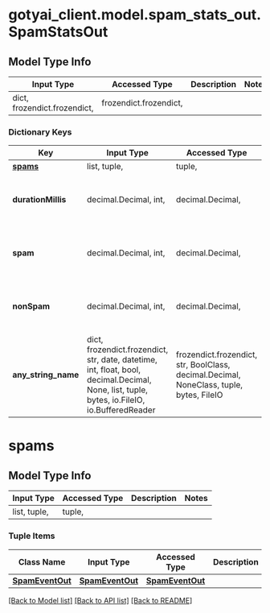 # gotyai_client.model.spam_stats_out.SpamStatsOut

## Model Type Info
Input Type | Accessed Type | Description | Notes
------------ | ------------- | ------------- | -------------
dict, frozendict.frozendict,  | frozendict.frozendict,  |  | 

### Dictionary Keys
Key | Input Type | Accessed Type | Description | Notes
------------ | ------------- | ------------- | ------------- | -------------
**[spams](#spams)** | list, tuple,  | tuple,  |  | [optional] 
**durationMillis** | decimal.Decimal, int,  | decimal.Decimal,  |  | [optional] value must be a 64 bit integer
**spam** | decimal.Decimal, int,  | decimal.Decimal,  |  | [optional] value must be a 32 bit integer
**nonSpam** | decimal.Decimal, int,  | decimal.Decimal,  |  | [optional] value must be a 32 bit integer
**any_string_name** | dict, frozendict.frozendict, str, date, datetime, int, float, bool, decimal.Decimal, None, list, tuple, bytes, io.FileIO, io.BufferedReader | frozendict.frozendict, str, BoolClass, decimal.Decimal, NoneClass, tuple, bytes, FileIO | any string name can be used but the value must be the correct type | [optional]

# spams

## Model Type Info
Input Type | Accessed Type | Description | Notes
------------ | ------------- | ------------- | -------------
list, tuple,  | tuple,  |  | 

### Tuple Items
Class Name | Input Type | Accessed Type | Description | Notes
------------- | ------------- | ------------- | ------------- | -------------
[**SpamEventOut**](SpamEventOut.md) | [**SpamEventOut**](SpamEventOut.md) | [**SpamEventOut**](SpamEventOut.md) |  | 

[[Back to Model list]](../../README.md#documentation-for-models) [[Back to API list]](../../README.md#documentation-for-api-endpoints) [[Back to README]](../../README.md)


